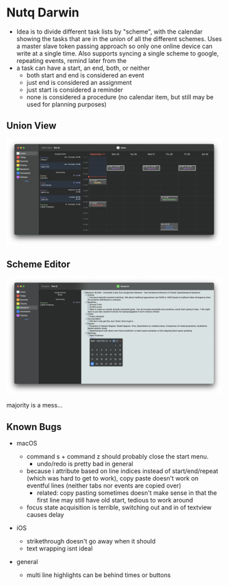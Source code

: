#  Nutq Darwin

- Idea is to divide different task lists by "scheme", with the calendar showing the tasks that are in the union of all the different schemes. Uses a master slave token passing approach so only one online device can write at a single time. Also supports syncing a single scheme to google, repeating events, remind later from the 
- a task can have a start, an end, both, or neither
    - both start and end is considered an event
    - just end is considered an assignment
    - just start is considered a reminder
    - none is considered a procedure (no calendar item, but still may be used for planning purposes)
## Union View

![Union View](.github/union-view.png)

## Scheme Editor

![Scheme View](.github/scheme-view.png)

majority is a mess...
## Known Bugs
- macOS
    - command s + command z should probably close the start menu.
        - undo/redo is pretty bad in general
    - because i attribute based on line indices instead of start/end/repeat (which was hard to get to work), copy paste doesn't work on eventful lines (neither tabs nor events are copied over)
        - related: copy pasting sometimes doesn't make sense in that the first line may still have old start, tedious to work around
    - focus state acquisition is terrible, switching out and in of textview causes delay
- iOS
    - strikethrough doesn't go away when it should
    - text wrapping isnt ideal

- general
    - multi line highlights can be behind times or buttons
